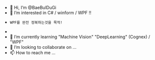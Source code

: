 - 👋 Hi, I’m @BaeBulDuGi
- 👀 I’m interested in C# / winform / WPF !!
-     WPF를 완전 정복하는것을 목적!
-     
- 🌱 I’m currently learning "Machine Vision" "DeepLearning" (Cognex) / "WPF" 
- 💞️ I’m looking to collaborate on ...
- 📫 How to reach me ...

<!---
BaeBulDuGi/BaeBulDuGi is a ✨ special ✨ repository because its `README.md` (this file) appears on your GitHub profile.
You can click the Preview link to take a look at your changes.
--->
